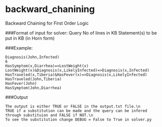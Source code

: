 backward_chanining
==================
Backward Chaining for First Order Logic

###Format of input for solver:
Query
No of lines in KB
Statement(s) to be put in KB (in Horn form)

###Example:
```
Diagnosis(John,Infected)
6
HasSymptom(x,Diarrhea)=>LostWeight(x)
LostWeight(x)&Diagnosis(x,LikelyInfected)=>Diagnosis(x,Infected)
HasTraveled(x,Tiberia)&HasFever(x)=>Diagnosis(x,LikelyInfected)
HasTraveled(John,Tiberia)
HasFever(John)
HasSymptom(John,Diarrhea)
```

###Output
```
The output is either TRUE or FALSE in the output.txt file.\n
TRUE if a substitution can be made and the query can be infered through substituion and FALSE if NOT.\n
To see the substitution change DEBUG = False to True in solver.py
```
